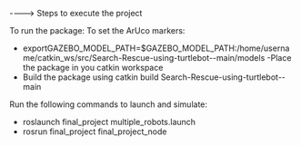 ----> Steps to execute the project

To run the package:
To set the ArUco markers:
- exportGAZEBO_MODEL_PATH=$GAZEBO_MODEL_PATH:/home/username/catkin_ws/src/Search-Rescue-using-turtlebot--main/models
-Place the package in you catkin workspace
- Build the package using catkin build Search-Rescue-using-turtlebot--main

Run the following commands to launch and simulate:
- roslaunch final_project multiple_robots.launch
- rosrun final_project final_project_node

